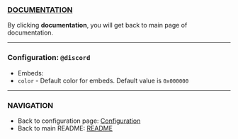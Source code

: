 <h3>
    <a href="../README.md">
        DOCUMENTATION
    </a>
</h3>

<p>
    By clicking <b>documentation</b>, you will get back to main page of documentation.
</p>

<hr />

<h3>
    Configuration: <code>@discord</code>
</h3>

- Embeds:
 - `color` - Default color for embeds. Default value is `0x000000`

<hr />

<h3>
    NAVIGATION
</h3>

- Back to configuration page: <a href="index.md">Configuration</a> 
- Back to main README: <a href="/README.md">README</a> 